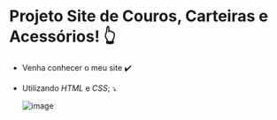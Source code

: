 ﻿# Projeto Site de Couros, Carteiras e Acessórios! 👆

- Venha conhecer o meu site ✔️
- Utilizando *HTML* e *CSS*; ⤵️


  ![image](https://user-images.githubusercontent.com/101723189/169575992-24e54b11-abea-4dcf-a277-e17d6c9a57ea.png)
